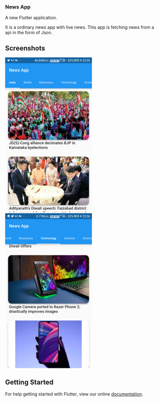 ### News App

A new Flutter application.

It is a ordinary news app with live news. This app is fetching news from a api in the form of Json.

## Screenshots

<img src="news_app_`1[1].png" height="500em" />           <img src="news_app_2[1].png" height="500em" />

## Getting Started

For help getting started with Flutter, view our online
[documentation](https://flutter.io/).
